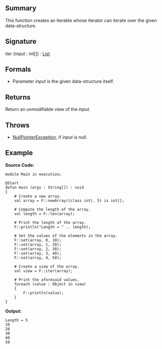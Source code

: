 ## Summary

This function creates an iterable whose iterator can iterate over the given data-structure.

## Signature

iter (input : int[]) : [List](https://docs.oracle.com/javase/7/docs/api/java/util/List.html)

## Formals

+ Parameter <i>input</i> is the given data-structure itself.

## Returns

Return an unmodifiable view of the <i>input</i>.

## Throws

+ [NullPointerException](https://docs.oracle.com/javase/7/docs/api/java/lang/NullPointerException.html), if <i>input</i> is null.

## Example

**Source Code:**

```plain
module Main in execution;

@Start
defun main (args : String[]) : void
{
    # Create a new array. 
    val array = F::newArray((class int), 5) is int[];

    # Compute the length of the array. 
    val length = F::len(array);

    # Print the length of the array. 
    F::println("Length = " .. length);

    # Set the values of the elements in the array.
    F::set(array, 0, 10);
    F::set(array, 1, 20);
    F::set(array, 2, 30);
    F::set(array, 3, 40);
    F::set(array, 4, 50);

    # Create a view of the array.
    val view = F::iter(array);

    # Print the aforesaid values. 
    foreach (value : Object in view)
    {
        F::println(value);
    }
}
```

**Output:**

```plain
Length = 5
10
20
30
40
50
```


